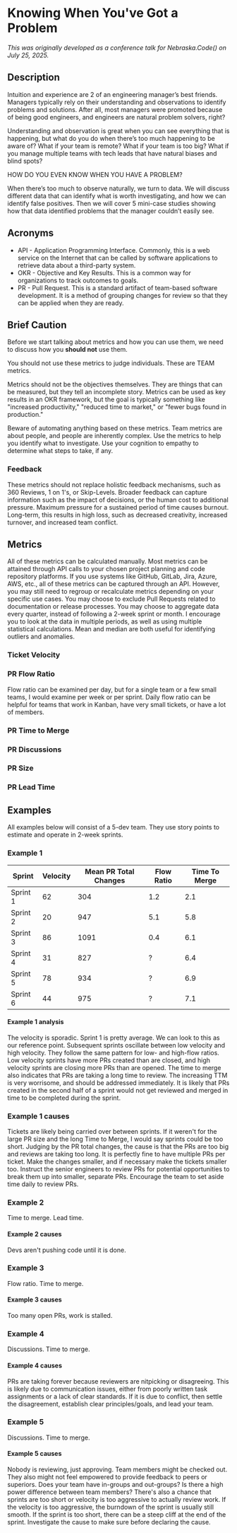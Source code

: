 # Knowing When You've Got a Problem

_This was originally developed as a conference talk for Nebraska.Code() on July 25, 2025._

## Description

Intuition and experience are 2 of an engineering manager’s best friends. Managers typically rely on their understanding and observations to identify problems and solutions. After all, most managers were promoted because of being good engineers, and engineers are natural problem solvers, right?

Understanding and observation is great when you can see everything that is happening, but what do you do when there’s too much happening to be aware of? What if your team is remote? What if your team is too big? What if you manage multiple teams with tech leads that have natural biases and blind spots?

HOW DO YOU EVEN KNOW WHEN YOU HAVE A PROBLEM?

When there’s too much to observe naturally, we turn to data. We will discuss different data that can identify what is worth investigating, and how we can identify false positives. Then we will cover 5 mini-case studies showing how that data identified problems that the manager couldn’t easily see.

## Acronyms

* API - Application Programming Interface. Commonly, this is a web service on the Internet that can be called by software applications to retrieve data about a third-party system.
* OKR - Objective and Key Results. This is a common way for organizations to track outcomes to goals.
* PR - Pull Request. This is a standard artifact of team-based software development. It is a method of grouping changes for review so that they can be applied when they are ready.

## Brief Caution

Before we start talking about metrics and how you can use them, we need to discuss how you **should not** use them.

You should not use these metrics to judge individuals. These are TEAM metrics.

Metrics should not be the objectives themselves. They are things that can be measured, but they tell an incomplete story. Metrics can be used as key results in an OKR framework, but the goal is typically something like "increased productivity," "reduced time to market," or "fewer bugs found in production."

Beware of automating anything based on these metrics. Team metrics are about people, and people are inherently complex. Use the metrics to help you identify what to investigate. Use your cognition to empathy to determine what steps to take, if any.

### Feedback

These metrics should not replace holistic feedback mechanisms, such as 360 Reviews, 1 on 1's, or Skip-Levels. Broader feedback can capture information such as the impact of decisions, or the human cost to additional pressure. Maximum pressure for a sustained period of time causes burnout. Long-term, this results in high loss, such as decreased creativity, increased turnover, and increased team conflict.

## Metrics

All of these metrics can be calculated manually. Most metrics can be attained through API calls to your chosen project planning and code repository platforms. If you use systems like GitHub, GitLab, Jira, Azure, AWS, etc., all of these metrics can be captured through an API. However, you may still need to regroup or recalculate metrics depending on your specific use cases. You may choose to exclude Pull Requests related to documentation or release processes. You may choose to aggregate data every quarter, instead of following a 2-week sprint or month. I encourage you to look at the data in multiple periods, as well as using multiple statistical calculations. Mean and median are both useful for identifying outliers and anomalies.

### Ticket Velocity

### PR Flow Ratio

Flow ratio can be examined per day, but for a single team or a few small teams, I would examine per week or per sprint. Daily flow ratio can be helpful for teams that work in Kanban, have very small tickets, or have a lot of members.

### PR Time to Merge

### PR Discussions

### PR Size

### PR Lead Time

## Examples

All examples below will consist of a 5-dev team. They use story points to estimate and operate in 2-week sprints.

### Example 1

| Sprint   | Velocity | Mean PR Total Changes | Flow Ratio | Time To Merge |
| -------- | -------- | --------------------- | ---------- | ------------- |
| Sprint 1 | 62       | 304                   | 1.2        | 2.1           |
| Sprint 2 | 20       | 947                   | 5.1        | 5.8           |
| Sprint 3 | 86       | 1091                  | 0.4        | 6.1           |
| Sprint 4 | 31       | 827                   | ?          | 6.4           |
| Sprint 5 | 78       | 934                   | ?          | 6.9           |
| Sprint 6 | 44       | 975                   | ?          | 7.1           |

#### Example 1 analysis

The velocity is sporadic. Sprint 1 is pretty average. We can look to this as our reference point. Subsequent sprints oscillate between low velocity and high velocity. They follow the same pattern for low- and high-flow ratios. Low velocity sprints have more PRs created than are closed, and high velocity sprints are closing more PRs than are opened. The time to merge also indicates that PRs are taking a long time to review. The increasing TTM is very worrisome, and should be addressed immediately. It is likely that PRs created in the second half of a sprint would not get reviewed and merged in time to be completed during the sprint.

### Example 1 causes

Tickets are likely being carried over between sprints. If it weren't for the large PR size and the long Time to Merge, I would say sprints could be too short. Judging by the PR total changes, the cause is that the PRs are too big and reviews are taking too long. It is perfectly fine to have multiple PRs per ticket. Make the changes smaller, and if necessary make the tickets smaller too. Instruct the senior engineers to review PRs for potential opportunities to break them up into smaller, separate PRs. Encourage the team to set aside time daily to review PRs.

### Example 2

Time to merge. Lead time.

#### Example 2 causes

Devs aren't pushing code until it is done.

### Example 3

Flow ratio. Time to merge.

#### Example 3 causes

Too many open PRs, work is stalled.

### Example 4

Discussions. Time to merge.

#### Example 4 causes

PRs are taking forever because reviewers are nitpicking or disagreeing. This is likely due to communication issues, either from poorly written task assignments or a lack of clear standards. If it is due to conflict, then settle the disagreement, establish clear principles/goals, and lead your team.

### Example 5

Discussions. Time to merge.

#### Example 5 causes

Nobody is reviewing, just approving. Team members might be checked out. They also might not feel empowered to provide feedback to peers or superiors. Does your team have in-groups and out-groups? Is there a high power difference between team members? There's also a chance that sprints are too short or velocity is too aggressive to actually review work. If the velocity is too aggressive, the burndown of the sprint is usually still smooth. If the sprint is too short, there can be a steep cliff at the end of the sprint. Investigate the cause to make sure before declaring the cause.
